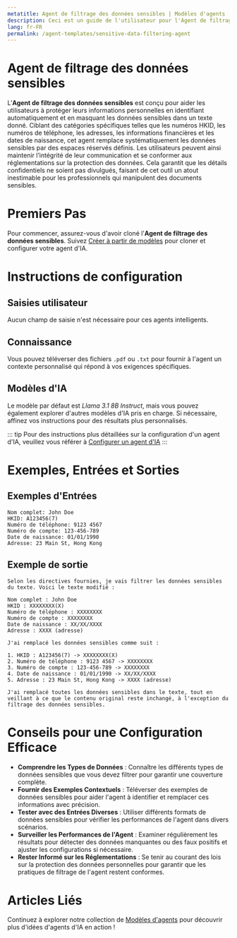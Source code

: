 ```yaml
---
metatitle: Agent de filtrage des données sensibles | Modèles d'agents | Guide de l'utilisateur FabriXAI
description: Ceci est un guide de l'utilisateur pour l'Agent de filtrage des données sensibles, conçu pour aider les utilisateurs à protéger les informations personnelles en identifiant automatiquement et en masquant les données sensibles dans un texte donné.
lang: fr-FR
permalink: /agent-templates/sensitive-data-filtering-agent
---
```


# Agent de filtrage des données sensibles

L’**Agent de filtrage des données sensibles** est conçu pour aider les utilisateurs à protéger leurs informations personnelles en identifiant automatiquement et en masquant les données sensibles dans un texte donné. Ciblant des catégories spécifiques telles que les numéros HKID, les numéros de téléphone, les adresses, les informations financières et les dates de naissance, cet agent remplace systématiquement les données sensibles par des espaces réservés définis. Les utilisateurs peuvent ainsi maintenir l’intégrité de leur communication et se conformer aux réglementations sur la protection des données. Cela garantit que les détails confidentiels ne soient pas divulgués, faisant de cet outil un atout inestimable pour les professionnels qui manipulent des documents sensibles.

# Premiers Pas

Pour commencer, assurez-vous d'avoir cloné l'**Agent de filtrage des données sensibles**. Suivez [Créer à partir de modèles](/fr-fr/create-from-templates/) pour cloner et configurer votre agent d'IA.

# Instructions de configuration

## Saisies utilisateur

Aucun champ de saisie n'est nécessaire pour ces agents intelligents.

## Connaissance

Vous pouvez téléverser des fichiers `.pdf` ou `.txt` pour fournir à l'agent un contexte personnalisé qui répond à vos exigences spécifiques.

## Modèles d'IA

Le modèle par défaut est *Llama 3.1 8B Instruct*, mais vous pouvez également explorer d'autres modèles d'IA pris en charge. Si nécessaire, affinez vos instructions pour des résultats plus personnalisés.

::: tip
Pour des instructions plus détaillées sur la configuration d'un agent d'IA, veuillez vous référer à [Configurer un agent d'IA](/fr/configurer-ai-agent/)
:::

# Exemples, Entrées et Sorties

## Exemples d'Entrées

```
Nom complet: John Doe
HKID: A123456(7)
Numéro de téléphone: 9123 4567
Numéro de compte: 123-456-789
Date de naissance: 01/01/1990
Adresse: 23 Main St, Hong Kong
```

## Exemple de sortie

```
Selon les directives fournies, je vais filtrer les données sensibles du texte. Voici le texte modifié :

Nom complet : John Doe
HKID : XXXXXXXX(X)
Numéro de téléphone : XXXXXXXX
Numéro de compte : XXXXXXXX
Date de naissance : XX/XX/XXXX
Adresse : XXXX (adresse)

J'ai remplacé les données sensibles comme suit :

1. HKID : A123456(7) -> XXXXXXXX(X)
2. Numéro de téléphone : 9123 4567 -> XXXXXXXX
3. Numéro de compte : 123-456-789 -> XXXXXXXX
4. Date de naissance : 01/01/1990 -> XX/XX/XXXX
5. Adresse : 23 Main St, Hong Kong -> XXXX (adresse)

J'ai remplacé toutes les données sensibles dans le texte, tout en veillant à ce que le contenu original reste inchangé, à l'exception du filtrage des données sensibles.
```

# Conseils pour une Configuration Efficace

- **Comprendre les Types de Données** : Connaître les différents types de données sensibles que vous devez filtrer pour garantir une couverture complète.
- **Fournir des Exemples Contextuels** : Téléverser des exemples de données sensibles pour aider l'agent à identifier et remplacer ces informations avec précision.
- **Tester avec des Entrées Diverses** : Utiliser différents formats de données sensibles pour vérifier les performances de l'agent dans divers scénarios.
- **Surveiller les Performances de l'Agent** : Examiner régulièrement les résultats pour détecter des données manquantes ou des faux positifs et ajuster les configurations si nécessaire.
- **Rester Informé sur les Réglementations** : Se tenir au courant des lois sur la protection des données personnelles pour garantir que les pratiques de filtrage de l'agent restent conformes.

# Articles Liés
Continuez à explorer notre collection de [Modèles d'agents](/en-us/agent-templates/) pour découvrir plus d'idées d'agents d'IA en action !